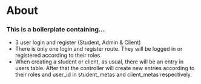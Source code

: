 # About
<h3>
    This is a boilerplate containing...
</h3>
<ul>
    <li>
        3 user login and register (Student, Admin & Client)
    </li>
    <li>
        There is only one login and register route. They will be logged in or registered according to their roles.
    </li>
    <li>
        When creating a student or client, as usual, there will be an entry in users table. After that the controller will create new entries according to their roles and user_id in student_metas and client_metas respectively.
    </li>
</ul>
